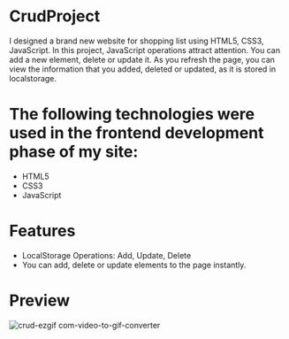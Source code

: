 # CrudProject
I designed a brand new website for shopping list using HTML5, CSS3, JavaScript. In this project, JavaScript operations attract attention. You can add a new element, delete or update it. As you refresh the page, you can view the information that you added, deleted or updated, as it is stored in localstorage.

# The following technologies were used in the frontend development phase of my site:
- HTML5
- CSS3
- JavaScript

# Features
- LocalStorage Operations: Add, Update, Delete
- You can add, delete or update elements to the page instantly.

# Preview

![crud-ezgif com-video-to-gif-converter](https://github.com/user-attachments/assets/963c3484-9d93-498c-9a0a-ebb3f7a83a22)


